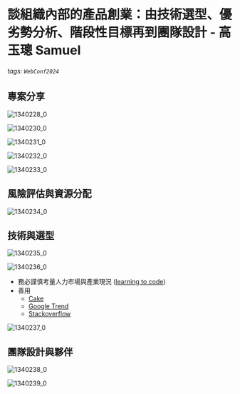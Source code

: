# 談組織內部的產品創業：由技術選型、優劣勢分析、階段性目標再到團隊設計 - 高玉璁 Samuel

###### tags: `WebConf2024`

## 專案分享

![1340228_0](https://hackmd.io/_uploads/SyGYXbHU1g.jpg)

![1340230_0](https://hackmd.io/_uploads/rJ3lV-SLyl.jpg)

![1340231_0](https://hackmd.io/_uploads/rJJBVWrLye.jpg)

![1340232_0](https://hackmd.io/_uploads/BJUtVWSUJe.jpg)

![1340233_0](https://hackmd.io/_uploads/BJaK4ZH8ye.jpg)

## 風險評估與資源分配
![1340234_0](https://hackmd.io/_uploads/HJm0HWB81g.jpg)

## 技術與選型
![1340235_0](https://hackmd.io/_uploads/SkJbIZr8Jx.jpg)

![1340236_0](https://hackmd.io/_uploads/rkMf8bBIkg.jpg)

- 務必謹慎考量人力市場與產業現況 ([learning to code](https://survey.stackoverflow.co/2024/technology#most-popular-technologies))
- 善用
  - [Cake](https://www.cake.me/zh-TW)
  - [Google Trend](https://trends.google.com.tw/trends/)
  - [Stackoverflow](https://survey.stackoverflow.co/)

![1340237_0](https://hackmd.io/_uploads/BJQTY-BIkl.jpg)

## 團隊設計與夥伴
![1340238_0](https://hackmd.io/_uploads/B1KGc-rUJx.jpg)

![1340239_0](https://hackmd.io/_uploads/HJIX9WSIkl.jpg)
